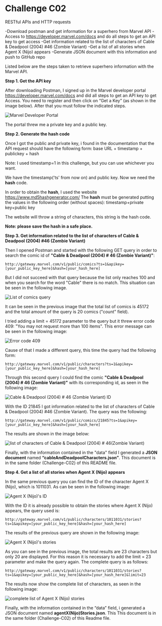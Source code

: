 # Challenge C02
RESTful APIs and HTTP requests

-Download postman and get information for a superhero from Marvel API
-Access to https://developer.marvel.com/docs and do all steps to get an API key to get access
-Get information related to the list of characters of Cable & Deadpool (2004) #46 (Zombie Variant)
-Get a list of all stories when Agent X (Nijo) appears
-Generate JSON document with this information and push to GitHub repo

Listed below are the steps taken to retrieve superhero information with the Marvel API.

**Step 1. Get the API key**

After downloading Postman, I signed up in the Marvel developer portal https://developer.marvel.com/docs and did all steps to get an API key to get Access. You need to register and then click on “Get a Key” (as shown in the image below). After that you must follow the indicated steps.

![Marvel Developer Portal](img/img-1.png)

The portal threw me a private key and a public key. 


**Step 2. Generate the hash code**

Once I got the public and private key, i found in the documentation that the API request should have the following form: base URL + timestamp + publickey + hash

Note: I used timestamp=1 in this challenge, but you can use whichever you want.

We have the timestamp('ts' from now on) and public key. Now we need the **hash** code.

In order to obtain the **hash**, I used the website  https://www.md5hashgenerator.com/ 
The **hash** must be generated putting the values in the following order (without spaces): timestamp+private key+public key

The website will throw a string of characters, this string is the hash code.

**Note: please save the hash in a safe place.**


**Step 3. Get information related to the list of characters of Cable & Deadpool (2004) #46 (Zombie Variant)**

Then I opened Postman and started with the following GET query in order to search the comic id of **"Cable & Deadpool (2004) # 46 (Zombie Variant)"**: 

```
http://gateway.marvel.com/v1/public/comics?ts=1&apikey=[your_public_key_here]&hash=[your_hash_here]
```

But I did not succeed with that query because the list only reaches 100 and when you search for the word "Cable" there is no match. This situation can be seen in the following image.

![List of comics query](img/img-2.jpg)

It can be seen in the previous image that the total list of comics is 45172 and the total amount of the query is 20 comics ("count" field).

I tried adding a limit = 45172 parameter to the query but it threw error code 409: "You may not request more than 100 items". This error message can be seen in the following image:

![Error code 409](img/img-3.jpg)

Cause of that I made a different query, this time the query had the following form: 

```
http://gateway.marvel.com/v1/public/characters?ts=1&apikey=[your_public_key_here]&hash=[your_hash_here]
```

Through this second query I could find the comic **"Cable & Deadpool (2004) # 46 (Zombie Variant)"** with its corresponding id, as seen in the following image:

![Cable & Deadpool (2004) # 46 (Zombie Variant) ID](img/img-4.jpg)

With the ID 21845 I got information related to the list of characters of Cable & Deadpool (2004) #46 (Zombie Variant). The query was the following:

```
http://gateway.marvel.com/v1/public/comics/21845?ts=1&apikey=[your_public_key_here]&hash=[your_hash_here]
```
The results are shown in the image below:

![list of characters of Cable & Deadpool (2004) # 46(Zombie Variant)](img/img-5.jpg)

Finally, with the information contained in the "data" field I generated a **JSON document** named **“cableAndDeadpoolCharacters.json”**. This document is in the same folder (Challenge-C02)  of this README file.

**Step 4. Get a list of all stories when Agent X (Nijo) appears**

In the same previous query you can find the ID of the character Agent X (Nijo), which is 1011031. As can be seen in the following image:

![Agent X (Nijo)'s ID](img/img-6.jpg)

With the ID it is already possible to obtain the stories where Agent X (Nijo) appears, the query used is:

```
http://gateway.marvel.com/v1/public/characters/1011031/stories?ts=1&apikey=[your_public_key_here]&hash=[your_hash_here]
```

The results of the previous query are shown in the following image: 

![Agent X (Nijo)'s stories](img/img-7.jpg)

As you can see in the previous image, the total results are 23 characters but only 20 are displayed. For this reason it is necessary to add the limit = 23 parameter and make the query again. The complete query is as follows:

```
http://gateway.marvel.com/v1/public/characters/1011031/stories?ts=1&apikey=[your_public_key_here]&hash=[your_hash_here]&limit=23
```

The results now show the complete list of characters, as seen in the following image:

![complete list of Agent X (Nijo) stories](img/img-8.jpg)

Finally, with the information contained in the “data” field, i generated a JSON document named **agentX(Nijo)Stories.json**. This This document is in the same folder (Challenge-C02)  of this Readme file.  